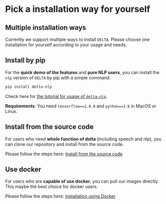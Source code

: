 # Pick a installation way for yourself

## Multiple installation ways

Currently we support multiple ways to install `DELTA`. Please choose one
installation for yourself according to your usage and needs.

## Install by pip

For the **quick demo of the features** and **pure NLP users**, you can
install the `nlp` version of `DELTA` by pip with a simple command:

```bash
pip install delta-nlp
```

Check here for
[the tutorial for usage of `delta-nlp`](tutorials/training/text_class_pip_example).

**Requirements**: You need `tensorflow==2.0.0` and `python==3.6` in
MacOS or Linux.

## Install from the source code

For users who need **whole function of delta** (including speech and
nlp), you can clone our repository and install from the source code.

Please follow the steps here: [Install from the source code](installation/install_from_source)

## Use docker

For users who are **capable of use docker**, you can pull our images
directly. This maybe the best choice for docker users.

Please follow the steps here:
[Installation using Docker](installation/using_docker)

